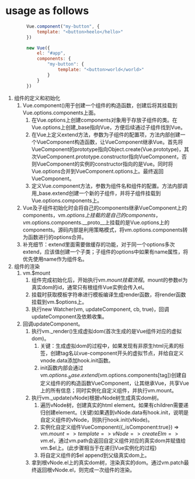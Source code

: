 # usage as follows
``` js
        Vue.component("my-button", {
            template: "<button>heelo</hello>"
        })

        new Vue({
            el: "#app",
            components: {
                "my-button": {
                    template: "<button>world</world>"
                }
            }
        })
```

1. 组件的定义和初始化
    1. Vue.component()用于创建一个组件的构造函数，创建后将其挂载到Vue.options.components上面。
        1. 在Vue.options上创建components对象用于存放子组件的类。在Vue.options上创建_base指向Vue，方便后续通过子组件找到Vue。
        2. 在Vue上定义extend方法，参数为子组件的配置项，方法内部创建一个VueComponent构造函数，让VueComponent继承Vue。首先将VueComponent的prototype指向Object.create(Vue.prototype)，其次VueComponent.prototype.constructor指向VueComponent，否则VueComponent的实例的constructor指向的是Vue。同时将Vue.options合并到VueComponent.options上。最终返回VueComponent。
        3. 定义Vue.component方法，参数为组件名和组件的配置。方法内部调用_base.extend创建一个新的子组件，并将子组件挂载到Vue.options.components上。
    2. Vue及子组件初始化时会将自己的components继承VueComponent上的components，vm.$options上挂载的是自己的components，vm.$options.components.__proto__上挂载的是Vue.options上的components。源码内部是利用策略模式，将vm.options.components转为函数进行的options合并。
    3. 补充细节：extend里面需要做缓存的功能，对于同一个options多次extend，应该值创建一个子类；子组件的options中如果有name属性，将优先使用name作为组件名。
2. 组件的渲染
    1. vm.$mount
        1. 组件完成初始化后，开始执行vm.$mount挂载流程。$mount的参数el为真实dom的id，通常只有根组件Vue实例会传入el。
        2. 挂载时获取模板字符串进行模板编译生成render函数，将render函数挂载到vm.$options上。
        3. 执行new Watcher(vm, updateComponent, cb, true)，回调updateComponent及依赖收集。
    2. 回调updateComponent。
        1. 执行vm._render()生成虚拟dom(首次生成的是Vue组件对应的虚拟dom)。
            1. 关键：生成虚拟dom的过程中，如果发现有非原生html元素的标签，创建tag名以vue-component开头的虚拟节点，并给自定义vnode.data添加hook.init函数。
            2. init函数内部会通过vm.$options._base.extend(vm.$options.components[tag])创建自定义组件的的构造函数VueComponent，让其继承Vue，共享Vue上的所有信息；同时实例化自定义组件，并执行vm.mount。
        2. 执行vm._update(vNode)根据vNode树生成真实dom树。
            1. 遍历vNode树，创建真实的html element。如果有children需要递归创建element。(关键)如果遇到vNode.data有hook.init，说明是自定义组件的vNode，则执行hook.init(vNode)。
            2. 实例化自定义组件VueComponent({_isComponent:true}) => vm.$mount => template => vNode => createElm => vm.$el，通过vm.path会返回自定义组件对应的真实dom并赋值给vm.$el上。(此步骤相当于在递归Vue实例化的过程)
            3. 将自定义组件的$el append到父级真实dom上。
        3. 拿到根vNode.el上的真实dom树，渲染真实的dom。通过vm.patch最终返回根vNode.el，则完成一次组件的渲染。